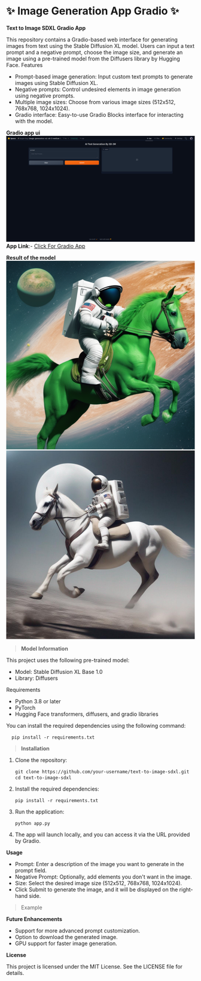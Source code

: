 # ✨ Image Generation App Gradio ✨
**Text to Image SDXL Gradio App**

This repository contains a Gradio-based web interface for generating images from text using the Stable Diffusion XL model. Users can input a text prompt and a negative prompt, choose the image size, and generate an image using a pre-trained model from the Diffusers library by Hugging Face.
Features

   - Prompt-based image generation: Input custom text prompts to generate images using Stable Diffusion XL.
   - Negative prompts: Control undesired elements in image generation using negative prompts.
   - Multiple image sizes: Choose from various image sizes (512x512, 768x768, 1024x1024).
  -  Gradio interface: Easy-to-use Gradio Blocks interface for interacting with the model.

**Gradio app ui**
![SDXL-3-APP](https://github.com/TGouriSankar/Text-To-Image-SDXL/blob/main/SDXL-3-APP.png)
**App Link**:- [Click For Gradio App](https://huggingface.co/spaces/kasper-boy/image-generator-ai-sd-3-medium)

**Result of the model**
![generated_image](https://github.com/TGouriSankar/Text-To-Image-SDXL/blob/main/generated_image.png)
![white](https://github.com/TGouriSankar/Text-To-Image-SDXL/blob/main/white.jpeg)

> **Model Information**

This project uses the following pre-trained model:

  - Model: Stable Diffusion XL Base 1.0
  - Library: Diffusers

Requirements

- Python 3.8 or later
- PyTorch
- Hugging Face transformers, diffusers, and gradio libraries

You can install the required dependencies using the following command:
      
      pip install -r requirements.txt

> **Installation**

  1. Clone the repository:

         git clone https://github.com/your-username/text-to-image-sdxl.git
         cd text-to-image-sdxl      
  2. Install the required dependencies:

         pip install -r requirements.txt
  3. Run the application:

         python app.py
  4. The app will launch locally, and you can access it via the URL provided by Gradio.

**Usage**

  - Prompt: Enter a description of the image you want to generate in the prompt field.
  - Negative Prompt: Optionally, add elements you don't want in the image.
  - Size: Select the desired image size (512x512, 768x768, 1024x1024).
  - Click Submit to generate the image, and it will be displayed on the right-hand side.

> Example

**Future Enhancements**

  - Support for more advanced prompt customization.
  - Option to download the generated image.
  - GPU support for faster image generation.

**License**

This project is licensed under the MIT License. See the LICENSE file for details.
